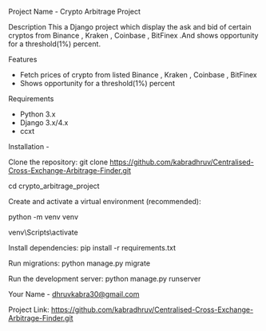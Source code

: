 Project Name - Crypto Arbitrage Project

Description
This a Django project which display the ask and bid of certain cryptos from Binance , Kraken , Coinbase , BitFinex .And shows opportunity for a threshold(1%) percent.

Features
- Fetch prices of crypto from listed Binance , Kraken , Coinbase , BitFinex
- Shows opportunity for a threshold(1%) percent

Requirements
- Python 3.x
- Django 3.x/4.x
- ccxt 



Installation -

Clone the repository:
git clone https://github.com/kabradhruv/Centralised-Cross-Exchange-Arbitrage-Finder.git

cd crypto_arbitrage_project


Create and activate a virtual environment (recommended):

python -m venv venv

venv\Scripts\activate


Install dependencies:
pip install -r requirements.txt


Run migrations:
python manage.py migrate


Run the development server:
python manage.py runserver


Your Name - dhruvkabra30@gmail.com

Project Link: https://github.com/kabradhruv/Centralised-Cross-Exchange-Arbitrage-Finder.git
